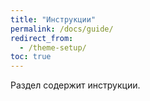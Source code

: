 ```yaml
---
title: "Инструкции"
permalink: /docs/guide/
redirect_from:
  - /theme-setup/
toc: true
---
```


Раздел содержит инструкции.
